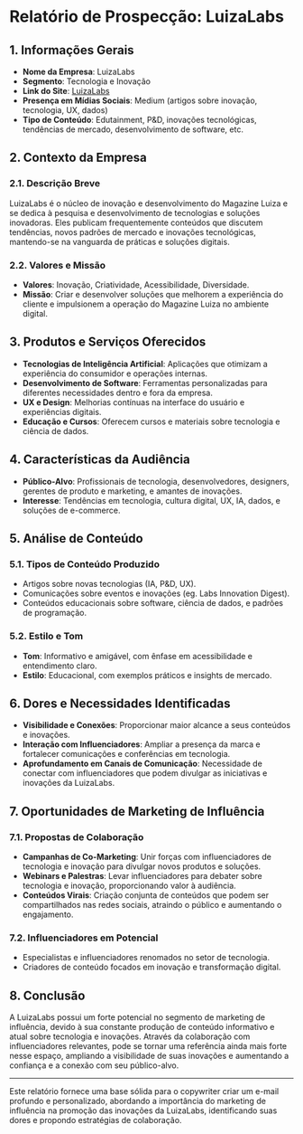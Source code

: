 # Relatório de Prospecção: LuizaLabs

## 1. Informações Gerais
- **Nome da Empresa**: LuizaLabs
- **Segmento**: Tecnologia e Inovação
- **Link do Site**: [LuizaLabs](http://www.luizalabs.com)
- **Presença em Mídias Sociais**: Medium (artigos sobre inovação, tecnologia, UX, dados)
- **Tipo de Conteúdo**: Edutainment, P&D, inovações tecnológicas, tendências de mercado, desenvolvimento de software, etc.

## 2. Contexto da Empresa

### 2.1. Descrição Breve
LuizaLabs é o núcleo de inovação e desenvolvimento do Magazine Luiza e se dedica à pesquisa e desenvolvimento de tecnologias e soluções inovadoras. Eles publicam frequentemente conteúdos que discutem tendências, novos padrões de mercado e inovações tecnológicas, mantendo-se na vanguarda de práticas e soluções digitais.

### 2.2. Valores e Missão
- **Valores**: Inovação, Criatividade, Acessibilidade, Diversidade.
- **Missão**: Criar e desenvolver soluções que melhorem a experiência do cliente e impulsionem a operação do Magazine Luiza no ambiente digital.

## 3. Produtos e Serviços Oferecidos
- **Tecnologias de Inteligência Artificial**: Aplicações que otimizam a experiência do consumidor e operações internas.
- **Desenvolvimento de Software**: Ferramentas personalizadas para diferentes necessidades dentro e fora da empresa.
- **UX e Design**: Melhorias contínuas na interface do usuário e experiências digitais.
- **Educação e Cursos**: Oferecem cursos e materiais sobre tecnologia e ciência de dados.

## 4. Características da Audiência
- **Público-Alvo**: Profissionais de tecnologia, desenvolvedores, designers, gerentes de produto e marketing, e amantes de inovações.
- **Interesse**: Tendências em tecnologia, cultura digital, UX, IA, dados, e soluções de e-commerce.

## 5. Análise de Conteúdo
### 5.1. Tipos de Conteúdo Produzido
- Artigos sobre novas tecnologias (IA, P&D, UX).
- Comunicações sobre eventos e inovações (eg. Labs Innovation Digest).
- Conteúdos educacionais sobre software, ciência de dados, e padrões de programação.

### 5.2. Estilo e Tom
- **Tom**: Informativo e amigável, com ênfase em acessibilidade e entendimento claro.
- **Estilo**: Educacional, com exemplos práticos e insights de mercado.

## 6. Dores e Necessidades Identificadas
- **Visibilidade e Conexões**: Proporcionar maior alcance a seus conteúdos e inovações.
- **Interação com Influenciadores**: Ampliar a presença da marca e fortalecer comunicações e conferências em tecnologia.
- **Aprofundamento em Canais de Comunicação**: Necessidade de conectar com influenciadores que podem divulgar as iniciativas e inovações da LuizaLabs.

## 7. Oportunidades de Marketing de Influência
### 7.1. Propostas de Colaboração
- **Campanhas de Co-Marketing**: Unir forças com influenciadores de tecnologia e inovação para divulgar novos produtos e soluções.
- **Webinars e Palestras**: Levar influenciadores para debater sobre tecnologia e inovação, proporcionando valor à audiência.
- **Conteúdos Virais**: Criação conjunta de conteúdos que podem ser compartilhados nas redes sociais, atraindo o público e aumentando o engajamento.

### 7.2. Influenciadores em Potencial
- Especialistas e influenciadores renomados no setor de tecnologia.
- Criadores de conteúdo focados em inovação e transformação digital.

## 8. Conclusão
A LuizaLabs possui um forte potencial no segmento de marketing de influência, devido à sua constante produção de conteúdo informativo e atual sobre tecnologia e inovações. Através da colaboração com influenciadores relevantes, pode se tornar uma referência ainda mais forte nesse espaço, ampliando a visibilidade de suas inovações e aumentando a confiança e a conexão com seu público-alvo.

---

Este relatório fornece uma base sólida para o copywriter criar um e-mail profundo e personalizado, abordando a importância do marketing de influência na promoção das inovações da LuizaLabs, identificando suas dores e propondo estratégias de colaboração.